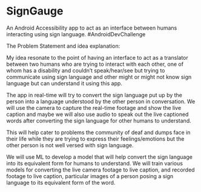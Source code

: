 # SignGauge
An Android Accessibility app to act as an interface between humans interacting using sign language. #AndroidDevChallenge

The Problem Statement and idea explanation:

My idea resonate to the point of having an interface to act as a translator between two humans who are trying to interact with each other, one of whom has a disability and couldn’t speak/hear/see but trying to communicate using sign language and other might or might not know sign language but can understand it using this app.

The app in real-time will try to convert the sign language put up by the person into a language understood by the other person in conversation. We will use the camera to capture the real-time footage and show the live caption and maybe we will also use audio to speak out the live captioned words after converting the sign language for other humans to understand.

This will help cater to problems the community of deaf and dumps face in their life while they are trying to express their feelings/emotions but the other person is not well versed with sign language.

We will use ML to develop a model that will help convert the sign language into its equivalent form for humans to understand. We will train various models for converting the live camera footage to live caption, and recorded footage to live caption, particular images of a person posing a sign language to its equivalent form of the word.
